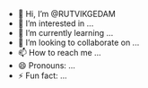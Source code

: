 - 👋 Hi, I’m @RUTVIKGEDAM
- 👀 I’m interested in ...
- 🌱 I’m currently learning ...
- 💞️ I’m looking to collaborate on ...
- 📫 How to reach me ...
- 😄 Pronouns: ...
- ⚡ Fun fact: ...

<!---
RUTVIKGEDAM/RUTVIKGEDAM is a ✨ special ✨ repository because its `README.md` (this file) appears on your GitHub profile.
You can click the Preview link to take a look at your changes.
--->
